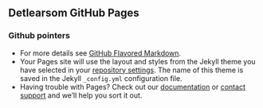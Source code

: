 ## Detlearsom GitHub Pages

### Github pointers

* For more details see [GitHub Flavored Markdown](https://guides.github.com/features/mastering-markdown/).
* Your Pages site will use the layout and styles from the Jekyll theme you have selected in your [repository settings](https://github.com/detlearsom/detlearsom.github.io/settings). The name of this theme is saved in the Jekyll `_config.yml` configuration file.
* Having trouble with Pages? Check out our [documentation](https://docs.github.com/categories/github-pages-basics/) or [contact support](https://github.com/contact) and we’ll help you sort it out.
